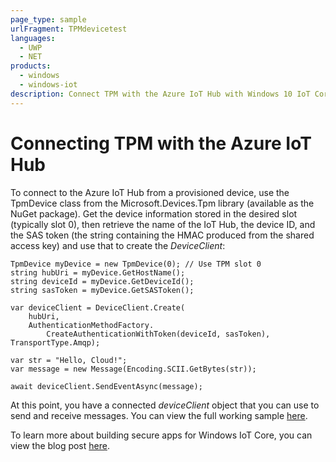```yaml
---
page_type: sample
urlFragment: TPMdevicetest
languages:
  - UWP
  - NET
products:
  - windows
  - windows-iot
description: Connect TPM with the Azure IoT Hub with Windows 10 IoT Core.
---
```


# Connecting TPM with the Azure IoT Hub

To connect to the Azure IoT Hub from a provisioned device, use the TpmDevice class from the Microsoft.Devices.Tpm library (available as
the NuGet package). Get the device information stored in the desired slot (typically slot 0), then retrieve the name of the IoT Hub,
the device ID, and the SAS token (the string containing the HMAC produced from the shared access key) and use that to create the  _DeviceClient_:

```
TpmDevice myDevice = new TpmDevice(0); // Use TPM slot 0
string hubUri = myDevice.GetHostName();
string deviceId = myDevice.GetDeviceId();
string sasToken = myDevice.GetSASToken();

var deviceClient = DeviceClient.Create(
    hubUri,
    AuthenticationMethodFactory.
        CreateAuthenticationWithToken(deviceId, sasToken), TransportType.Amqp);

var str = "Hello, Cloud!";
var message = new Message(Encoding.SCII.GetBytes(str));

await deviceClient.SendEventAsync(message);
```

At this point, you have a connected _deviceClient_ object that you can use to send and receive messages. You can view the full working sample [here](https://github.com/ms-iot/samples/tree/develop/Azure/TpmDeviceTest).

To learn more about building secure apps for Windows IoT Core, you can view the blog post [here](https://blogs.windows.com/buildingapps/2016/07/20/building-secure-apps-for-windows-iot-core/#oqFLXiWIL1iCF8j9.97).


